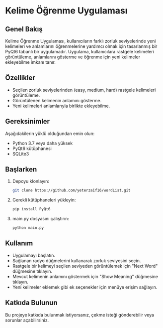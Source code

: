 # Kelime Öğrenme Uygulaması

## Genel Bakış

Kelime Öğrenme Uygulaması, kullanıcıların farklı zorluk seviyelerinde yeni kelimeleri ve anlamlarını öğrenmelerine yardımcı olmak için tasarlanmış bir PyQt6 tabanlı bir uygulamadır. Uygulama, kullanıcılara rastgele kelimeleri görüntüleme, anlamlarını gösterme ve öğrenme için yeni kelimeler ekleyebilme imkanı tanır.

## Özellikler

- Seçilen zorluk seviyelerinden (easy, medium, hard) rastgele kelimeleri görüntüleme.
- Görüntülenen kelimenin anlamını gösterme.
- Yeni kelimeleri anlamlarıyla birlikte ekleyebilme.

## Gereksinimler

Aşağıdakilerin yüklü olduğundan emin olun:

- Python 3.7 veya daha yüksek
- PyQt6 kütüphanesi
- SQLite3

## Başlarken

1. Depoyu klonlayın:

   ```bash
   git clone https://github.com/yeterzaif16/wordList.git

2. Gerekli kütüphaneleri yükleyin:

   ```bash
   pip install PyQt6

3. main.py dosyasını çalıştırın:

   ```bash
   python main.py

## Kullanım
- Uygulamayı başlatın.
- Sağlanan radyo düğmelerini kullanarak zorluk seviyesini seçin.
- Rastgele bir kelimeyi seçilen seviyeden görüntülemek için "Next Word" düğmesine tıklayın.
- Mevcut kelimenin anlamını göstermek için "Show Meaning" düğmesine tıklayın.
- Yeni kelimeler eklemek gibi ek seçenekler için menüye erişim sağlayın.

## Katkıda Bulunun
Bu projeye katkıda bulunmak istiyorsanız, çekme isteği gönderebilir veya sorunlar açabilirsiniz.
